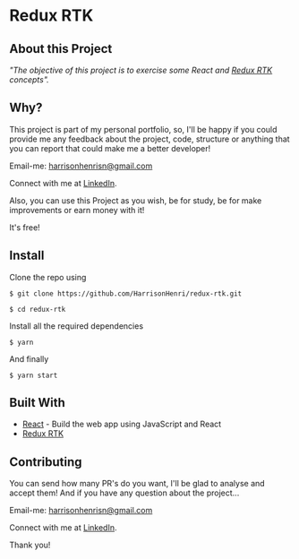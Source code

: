 # Redux RTK

## About this Project

_"The objective of this project is to exercise some React and [Redux RTK](https://redux-toolkit.js.org/) concepts"._

## Why?

This project is part of my personal portfolio, so, I'll be happy if you could provide me any feedback about the project, code, structure or anything that you can report that could make me a better developer!

Email-me: harrisonhenrisn@gmail.com

Connect with me at [LinkedIn](https://linkedin.com/in/harrison-henri-dos-santos-nascimento).

Also, you can use this Project as you wish, be for study, be for make improvements or earn money with it!

It's free!

## Install

Clone the repo using

```
$ git clone https://github.com/HarrisonHenri/redux-rtk.git
```

```
$ cd redux-rtk
```

Install all the required dependencies

```
$ yarn
```

And finally

```
$ yarn start
```

## Built With

- [React](https://github.com/facebook/react) - Build the web app using JavaScript and React
- [Redux RTK](https://redux-toolkit.js.org/) 

## Contributing

You can send how many PR's do you want, I'll be glad to analyse and accept them! And if you have any question about the project...

Email-me: harrisonhenrisn@gmail.com

Connect with me at [LinkedIn](https://linkedin.com/in/harrison-henri-dos-santos-nascimento-a6ba33112).

Thank you!